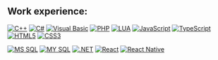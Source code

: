 ## Work experience:

[![C++](https://img.shields.io/badge/C%2B%2B-CCC?style=for-the-badge&logoColor=%23CCC&labelColor=%23333&logo=cplusplus)](#)
[![C#](https://img.shields.io/badge/C%23-CCC?style=for-the-badge&logoColor=%23CCC&labelColor=%23333&logo=csharp)](#)
[![Visual Basic](https://img.shields.io/badge/Visual_Basic-CCC?style=for-the-badge&logoColor=%23CCC&labelColor=%23333&logo=visualbasic)](#)
[![PHP](https://img.shields.io/badge/PHP-CCC?style=for-the-badge&logoColor=%23CCC&labelColor=%23333&logo=php)](#)
[![LUA](https://img.shields.io/badge/LUA-CCC?style=for-the-badge&logoColor=%23CCC&labelColor=%23333&logo=lua)](#)
[![JavaScript](https://img.shields.io/badge/JavaScript-CCC?style=for-the-badge&logoColor=%23CCC&labelColor=%23333&logo=javascript)](#)
[![TypeScript](https://img.shields.io/badge/TypeScript-CCC?style=for-the-badge&logoColor=%23CCC&labelColor=%23333&logo=typescript)](#)
[![HTML5](https://img.shields.io/badge/HTML5-CCC?style=for-the-badge&logoColor=%23CCC&labelColor=%23333&logo=html5)](#)
[![CSS3](https://img.shields.io/badge/CSS3-CCC?style=for-the-badge&logoColor=%23CCC&labelColor=%23333&logo=css3)](#)

[![MS SQL](https://img.shields.io/badge/MS_SQL-CCC?style=for-the-badge&logoColor=%23CCC&labelColor=%23333&logo=microsoftsqlserver)](#)
[![MY SQL](https://img.shields.io/badge/MY_SQL-CCC?style=for-the-badge&logoColor=%23CCC&labelColor=%23333&logo=mysql)](#)
[![.NET](https://img.shields.io/badge/.NET-CCC?style=for-the-badge&logoColor=%23CCC&labelColor=%23333&logo=dotnet)](#)
[![React](https://img.shields.io/badge/React-CCC?style=for-the-badge&logoColor=%23CCC&labelColor=%23333&logo=react)](#)
[![React Native](https://img.shields.io/badge/React_Native-CCC?style=for-the-badge&logoColor=%23CCC&labelColor=%23333&logo=react)](#)
